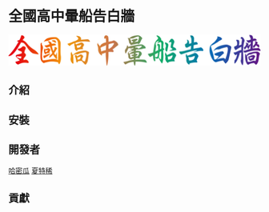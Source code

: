 # 全國高中暈船告白牆

<p align="center">
    <img src="img/saylove.svg"></img>
</p>

## 介紹


## 安裝


## 開發者
[哈密瓜](https://github.com/y1220asdf)
[夏特稀](https://github.com/mmm25002500)

## 貢獻

